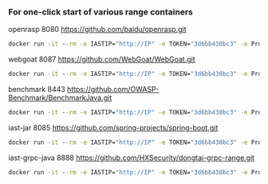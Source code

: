 ### For one-click start of various range containers



openrasp 8080   https://github.com/baidu/openrasp.git
```cmd
docker run -it --rm -e IASTIP="http://IP" -e TOKEN="3d6bb430bc3" -e ProjectName="openrasp" registry.cn-hangzhou.aliyuncs.com/tscuite/bachang:openrasp-v2
```


webgoat 8087   https://github.com/WebGoat/WebGoat.git
```cmd
docker run -it --rm -e IASTIP="http://IP" -e TOKEN="3d6bb430bc3" -e ProjectName="webgoat" registry.cn-hangzhou.aliyuncs.com/tscuite/bachang:webgoat-v2
```


benchmark 8443   https://github.com/OWASP-Benchmark/BenchmarkJava.git
```cmd
docker run -it --rm -e IASTIP="http://IP" -e TOKEN="3d6bb430bc3" -e ProjectName="benchmark" registry.cn-hangzhou.aliyuncs.com/tscuite/bachang:benchmark-v2
```


iast-jar 8085   https://github.com/spring-projects/spring-boot.git
```cmd
docker run -it --rm -e IASTIP="http://IP" -e TOKEN="3d6bb430bc3" -e ProjectName="iast-jar" registry.cn-hangzhou.aliyuncs.com/tscuite/bachang:iast-jar-v2
```


iast-grpc-java 8888   https://github.com/HXSecurity/dongtai-grpc-range.git
```cmd
docker run -it --rm -e IASTIP="http://IP" -e TOKEN="3d6bb430bc3" -e ProjectName="iast-grpc-java" registry.cn-hangzhou.aliyuncs.com/tscuite/bachang:iast-grpc-java-v2
```